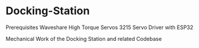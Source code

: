 # Docking-Station
Prerequisites
Waveshare High Torque Servos 3215
Servo Driver with ESP32

Mechanical Work of the Docking Station and related Codebase
